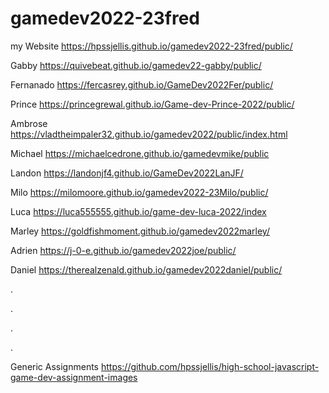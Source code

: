 # gamedev2022-23fred


my Website   https://hpssjellis.github.io/gamedev2022-23fred/public/


Gabby   https://quivebeat.github.io/gamedev22-gabby/public/

Fernanado   https://fercasrey.github.io/GameDev2022Fer/public/

Prince   https://princegrewal.github.io/Game-dev-Prince-2022/public/

Ambrose   https://vladtheimpaler32.github.io/gamedev2022/public/index.html

Michael  https://michaelcedrone.github.io/gamedevmike/public

Landon   https://landonjf4.github.io/GameDev2022LanJF/

Milo   https://milomoore.github.io/gamedev2022-23Milo/public/

Luca  https://luca555555.github.io/game-dev-luca-2022/index

Marley   https://goldfishmoment.github.io/gamedev2022marley/

Adrien   https://j-0-e.github.io/gamedev2022joe/public/

Daniel   https://therealzenald.github.io/gamedev2022daniel/public/
































.




.





.



.

































Generic Assignments https://github.com/hpssjellis/high-school-javascript-game-dev-assignment-images
